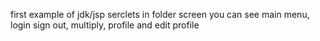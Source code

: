 first example of jdk/jsp serclets
in folder screen you can see main menu, login sign out, multiply, profile and edit profile
